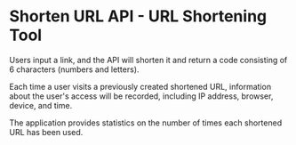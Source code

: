 # Shorten URL API - URL Shortening Tool

Users input a link, and the API will shorten it and return a code consisting of 6 characters (numbers and letters).

Each time a user visits a previously created shortened URL, information about the user's access will be recorded, including IP address, browser, device, and time.

The application provides statistics on the number of times each shortened URL has been used.
